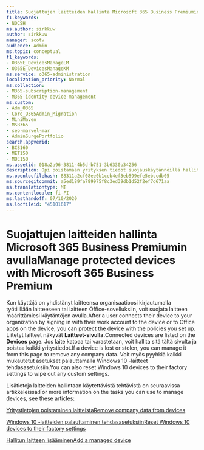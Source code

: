 ```yaml
---
title: Suojattujen laitteiden hallinta Microsoft 365 Business Premiumin avulla
f1.keywords:
- NOCSH
ms.author: sirkkuw
author: sirkkuw
manager: scotv
audience: Admin
ms.topic: conceptual
f1_keywords:
- O365E_DevicesManageLM
- O365E_DevicesManageKM
ms.service: o365-administration
localization_priority: Normal
ms.collection:
- M365-subscription-management
- M365-identity-device-management
ms.custom:
- Adm_O365
- Core_O365Admin_Migration
- MiniMaven
- MSB365
- seo-marvel-mar
- AdminSurgePortfolio
search.appverid:
- BCS160
- MET150
- MOE150
ms.assetid: 018a2a96-3811-4b5d-b751-3b6330b34256
description: Opi poistamaan yrityksen tiedot suojauskäytännöillä hallituista laitteista sekä palauttamaan Windows 10 -laitteet tehdasasetuksiinsa.
ms.openlocfilehash: 88311a2cf08ee0b1ceb4ef3eb599efe5ebccdb05
ms.sourcegitcommit: a5ed189fa789975f8c3ed39db1d52f2ef7d671aa
ms.translationtype: MT
ms.contentlocale: fi-FI
ms.lasthandoff: 07/10/2020
ms.locfileid: "45101617"
---
```

# <a name="manage-protected-devices-with-microsoft-365-business-premium"></a><span data-ttu-id="2bd21-103">Suojattujen laitteiden hallinta Microsoft 365 Business Premiumin avulla</span><span class="sxs-lookup"><span data-stu-id="2bd21-103">Manage protected devices with Microsoft 365 Business Premium</span></span>

<span data-ttu-id="2bd21-104">Kun käyttäjä on yhdistänyt laitteensa organisaatioosi kirjautumalla työtilillään laitteeseen tai laitteen Office-sovelluksiin, voit suojata laitteen määrittämiesi käytäntöjen avulla.</span><span class="sxs-lookup"><span data-stu-id="2bd21-104">After a user connects their device to your organization by signing in with their work account to the device or to Office apps on the device, you can protect the device with the policies you set up.</span></span> <span data-ttu-id="2bd21-105">Liitetyt laitteet näkyvät **Laitteet-sivulla.**</span><span class="sxs-lookup"><span data-stu-id="2bd21-105">Connected devices are listed on the **Devices** page.</span></span> <span data-ttu-id="2bd21-106">Jos laite katoaa tai varastetaan, voit hallita sitä tältä sivulta ja poistaa kaikki yritystiedot.</span><span class="sxs-lookup"><span data-stu-id="2bd21-106">If a device is lost or stolen, you can manage it from this page to remove any company data.</span></span> <span data-ttu-id="2bd21-107">Voit myös pyyhkiä kaikki mukautetut asetukset palauttamalla Windows 10 -laitteet tehdasasetuksiin.</span><span class="sxs-lookup"><span data-stu-id="2bd21-107">You can also reset Windows 10 devices to their factory settings to wipe out any custom settings.</span></span> 

<span data-ttu-id="2bd21-108">Lisätietoja laitteiden hallintaan käytettävistä tehtävistä on seuraavissa artikkeleissa:</span><span class="sxs-lookup"><span data-stu-id="2bd21-108">For more information on the tasks you can use to manage devices, see these articles:</span></span> 
  
[<span data-ttu-id="2bd21-109">Yritystietojen poistaminen laitteista</span><span class="sxs-lookup"><span data-stu-id="2bd21-109">Remove company data from devices</span></span>](remove-company-data.md)
  
[<span data-ttu-id="2bd21-110">Windows 10 -laitteiden palauttaminen tehdasasetuksiin</span><span class="sxs-lookup"><span data-stu-id="2bd21-110">Reset Windows 10 devices to their factory settings</span></span>](reset-devices-to-factory-settings.md)

[<span data-ttu-id="2bd21-111">Hallitun laitteen lisääminen</span><span class="sxs-lookup"><span data-stu-id="2bd21-111">Add a managed device</span></span>](https://docs.microsoft.com/microsoft-365/business/app-protection-settings-for-android-and-ios)
  

